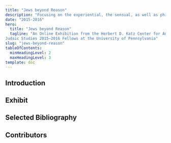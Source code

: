```yaml
---
title: "Jews beyond Reason"
description: "Focusing on the experiential, the sensual, as well as philosophical and theological reflections that occur within and beyond the rational dimension of human life."
date: "2015-2016"
hero:
  title: "Jews beyond Reason"
  tagline: "An Online Exhibition from the Herbert D. Katz Center for Advanced
Judaic Studies 2015–2016 Fellows at the University of Pennsylvania"
slug: "jews-beyond-reason"
tableOfContents:
  minHeadingLevel: 2
  maxHeadingLevel: 3
template: doc
---
```

## Introduction

## Exhibit

## Selected Bibliography

## Contributors